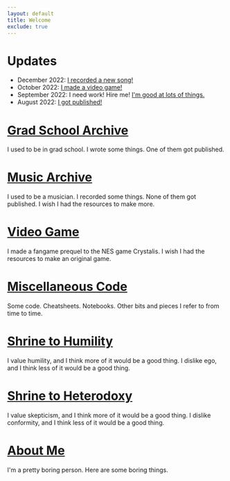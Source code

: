 ```yaml
---
layout: default
title: Welcome
exclude: true
---
```


# Updates

  * December 2022: [I recorded a new song!](https://youtu.be/Ah1YpuGw-Ps)
  * October 2022: [I made a video game!](/misc/vg/)
  * September 2022: I need work! Hire me! [I'm good at lots of things.](/about/resume.pdf)
  * August 2022: [I got published!](https://link.springer.com/article/10.1007/s10657-022-09750-9)

# [Grad School Archive](/grad/)
I used to be in grad school. I wrote some things. One of them got published.

# [Music Archive](/music/)
I used to be a musician. I recorded some things. None of them got published. I wish I had the resources to make more.

# [Video Game](/misc/vg/)
I made a fangame prequel to the NES game Crystalis. I wish I had the resources to make an original game.

# [Miscellaneous Code](/code/)
Some code. Cheatsheets. Notebooks. Other bits and pieces I refer to from time to time. 

# [Shrine to Humility](/shrines/humility/)
I value humility, and I think more of it would be a good thing. I dislike ego, and I think less of it would be a good thing.

# [Shrine to Heterodoxy](/shrines/heterodoxy/)
I value skepticism, and I think more of it would be a good thing. I dislike conformity, and I think less of it would be a good thing.

# [About Me](/about/)
I'm a pretty boring person. Here are some boring things.
